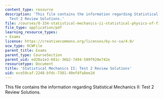 ```yaml
---
content_type: resource
description: 'This file contains the information regarding Statistical Mechanics II:
  Test 2 Review Solutions.'
file: /courses/8-334-statistical-mechanics-ii-statistical-physics-of-fields-spring-2014/ece59caf2248bfdc738140efdfa8ee2d_MIT8_334S14_TestReview_Sol2.pdf
file_type: application/pdf
learning_resource_types:
- Exams
license: https://creativecommons.org/licenses/by-nc-sa/4.0/
ocw_type: OCWFile
parent_title: Exams
parent_type: CourseSection
parent_uid: ed28a1e3-681c-36b2-7494-589f920e742e
resourcetype: Document
title: 'Statistical Mechanics II: Test 2 Review Solutions'
uid: ece59caf-2248-bfdc-7381-40efdfa8ee2d
---
```

This file contains the information regarding Statistical Mechanics II: Test 2 Review Solutions.